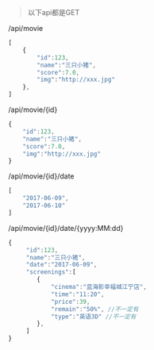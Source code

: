 > 以下api都是GET

/api/movie
```javascript
[
    {
        "id":123,
        "name":"三只小猪",
        "score":7.0,
        "img":"http://xxx.jpg"
    },
]
```

/api/movie/{id}
```javascript
{
    "id":123,
    "name":"三只小猪",
    "score":7.0,
    "img":"http://xxx.jpg"
}
```

/api/movie/{id}/date
```javascript
[
    "2017-06-09",
    "2017-06-10"
]
```

/api/movie/{id}/date/{yyyy:MM:dd}
```javascript
{
     "id":123,
     "name":"三只小猪",
     "date":"2017-06-09",
     "screenings":[
        {
            "cinema":"蓝海影幸福城江宁店",
            "time":"11:20",
            "price":39,
            "remain":"50%", //不一定有
            "type":"英语3D" //不一定有
        },
     ]
}
```